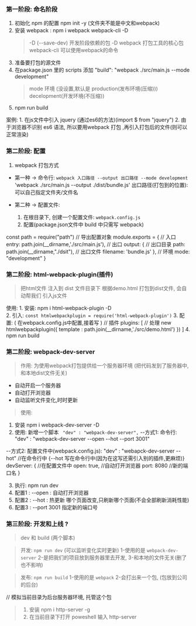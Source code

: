 
### 第一阶段: 命名阶段
1. 初始化 npm 的配置 npm init -y (文件夹不能是中文和webpack)
2. 安装 webpack : npm i webpack webpack-cli -D
    > -D (--save-dev) 开发阶段依赖的包 -D
    > webpack 打包工具的核心包
    > webpack-cli 可以使用webpack的命令
3. 准备要打包的源文件
4. 在package.json 里的 scripts 添加 
    "build": "webpack ./src/main.js --mode development"
    > mode 环境 (没设置,默认是 production(发布环境(压缩)))
    >                        decelopment(开发环境(不压缩))
5. npm run build

案例: 
    1. 在js文件中引入 jquery (通过es6的方法)(import $ from "jquery")
    2. 由于浏览器不识别 es6 语法, 所以要用webpack 打包 ,再引入打包后的文件(则可以正常渲染)

### 第二阶段: 配置
1. webpack 打包方式

- 第一种 -> 命令行: 
    `webpack 入口路径 --output 出口路径 --mode development`
    'webpack ./src/main.js --output ./dist/bundle.js'
    出口路径(打包到的位置): 可以自己指定文件夹/文件名

- 第二种 -> 配置文件: 
    1. 在根目录下, 创建一个配置文件: `webpack.config.js`
    2. 配置(package.json文件中 build 中只需写 webpack)
    
const path = require("path")
// 导出配置对象
module.exports = {
    // 入口
    entry: path.join(__dirname,'./src/main.js'),
    // 出口
    output: {
        // 出口目录
        path: path.join(__dirname,"./dsit"),
        // 出口文件
        filename: 'bundle.js'
    },
    // 环境
    mode: "development"
}

### 第二阶段: html-webpack-plugin(插件)
> 把html文件 注入到 dist 文件目录下
> 根据demo.html 打包到dist文件, 会自动帮我们 引入js文件

使用: 
    1. 安装: npm i html-webpack-plugin -D  
    2. 引入: `const htmlwebpackplugin = require('html-webpack-plugin')`
    3. 配置:
        ( 在webpack.config.js中配置,接着写 )
        // 插件
        plugins: [
            // 处理 
            new htmlwebpackplugin({
                template : path.join(__dirname,'./src/demo.html')
            })
        ]
    4. npm run build


### 第二阶段: webpack-dev-server 
> 作用: 为使用webpack打包提供给一个服务器环境
(把代码发到了服务器中,和本地dist文件无关)
 - 自动开启一个服务器
 - 自动打开浏览器
 - 自动监听文件变化,时时更新

> 使用: 
1. 安装 npm i webpack-dev-server -D
2. 使用: 新增一个脚本 ` "dev" : "webpack-dev-server",`
--方式1: 命令行: "dev" : "webpack-dev-server --open --hot --port 3001"

--方式2: 配置文件中(webpack.config.js): 
        "dev" : "webapck-dev-server --hot" //在命令行中
        {--hot 写在命令行中(因为在这写还需引入别的插件,更麻烦)}
        devServer: {                       //在配置文件中
            open: true,   //自动打开浏览器
            port: 8080    //新的端口名
        }

3. 执行: npm run dev
4. 配置1 : --open : 自动打开浏览器
5. 配置2 : --hot : 热更新  哪个页面改变,只刷新哪个页面(不会全部刷新消耗性能)
6. 配置3 : --port 3001  指定新的端口号 


### 第三阶段: 开发和上线 ?
> dev 和 build (两个脚本)

> 开发: `npm run dev`  (可以监听变化实时更新)
1-使用的是 `webpack-dev-server`
2-是把我们的项目放到服务器里去开发, 
3-和本地的文件无关(删了也不影响)

> 发布: `npm run build`
1-使用的是 `webpack`
2-会打出来一个包, (包放到公司的后台)

// 模拟当前目录为后台服务器环境, 托管这个包
> 1. 安装 npm i http-server -g
> 2. 在当前目录下打开 poweshell 输入 http-server